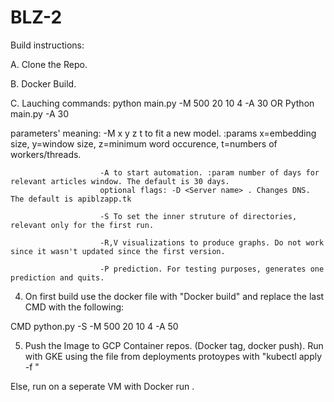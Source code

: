 # BLZ-2

Build instructions:

A. Clone the Repo. 

B. Docker Build.

C. Lauching commands: python main.py -M 500 20 10 4 -A 30 OR Python main.py -A 30
   
   parameters' meaning: 
                        -M x y z t to fit a new model. 
                        :params x=embedding size, y=window size, z=minimum word occurence, t=numbers of workers/threads.
                        
                        -A to start automation. :param number of days for relevant articles window. The default is 30 days. 
                        optional flags: -D <Server name> . Changes DNS.  The default is apiblzapp.tk 
                        
                        -S To set the inner struture of directories, relevant only for the first run.
                        
                        -R,V visualizations to produce graphs. Do not work since it wasn't updated since the first version. 
                        
                        -P prediction. For testing purposes, generates one prediction and quits. 
                        
                        
                        
4. On first build use the docker file with "Docker build" and replace the last CMD with the following: 


CMD python.py -S -M 500 20 10 4 -A 50 

5. Push the Image to GCP Container repos. (Docker tag, docker push). Run with GKE using the file from deployments protoypes with "kubectl apply -f <Deployment file>"

Else, run on a seperate VM with Docker run <image>.



